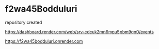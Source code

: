 # f2wa45Bodduluri
repository created

https://dashboard.render.com/web/srv-cdcuk2mn6mpu5pbm9qn0/events

https://f2wa45bodduluri.onrender.com
